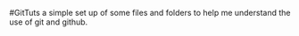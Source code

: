 #GitTuts
a simple set up of some files and folders to help me understand the use of git and github.
